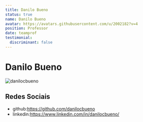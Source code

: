 ```yaml
---
title: Danilo Bueno
status: true
name: Danilo Bueno
avatar: https://avatars.githubusercontent.com/u/2002182?v=4
position: Professor
date: teamprof
testimonial:
  discriminant: false
---
```

# Danilo Bueno

![danilocbueno](https://avatars.githubusercontent.com/u/2002182?v=4)

## Redes Sociais

- github:https://github.com/danilocbueno
- linkedin:https://www.linkedin.com/in/danilocbueno/
